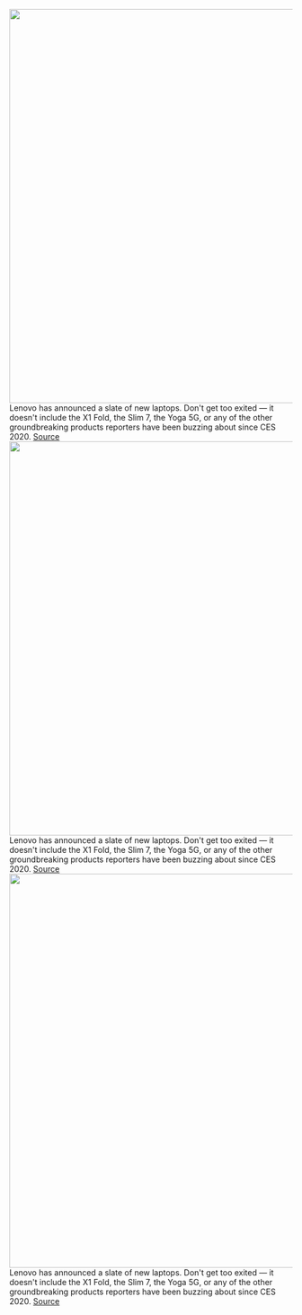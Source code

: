 <img src='https://cdn.vox-cdn.com/thumbor/8cleq4bVb9-v9M-vsog7lEewNO4=/0x0:2000x1500/1200x800/filters:focal(840x590:1160x910)/cdn.vox-cdn.com/uploads/chorus_image/image/66362433/23_Thinkpad_X13_Yoga_Black_Hero_Multimode.0.jpg' width='700px' /><br/>
Lenovo has announced a slate of new laptops. Don't get too exited — it doesn't include the X1 Fold, the Slim 7, the Yoga 5G, or any of the other groundbreaking products reporters have been buzzing about since CES 2020.
<a href='https://www.theverge.com/2020/2/24/21147697/lenovo-thinkpad-x-series-t-series-lineup-announce-pricing-release-date'> Source <a/><img src='https://cdn.vox-cdn.com/thumbor/8cleq4bVb9-v9M-vsog7lEewNO4=/0x0:2000x1500/1200x800/filters:focal(840x590:1160x910)/cdn.vox-cdn.com/uploads/chorus_image/image/66362433/23_Thinkpad_X13_Yoga_Black_Hero_Multimode.0.jpg' width='700px' /><br/>
Lenovo has announced a slate of new laptops. Don't get too exited — it doesn't include the X1 Fold, the Slim 7, the Yoga 5G, or any of the other groundbreaking products reporters have been buzzing about since CES 2020.
<a href='https://www.theverge.com/2020/2/24/21147697/lenovo-thinkpad-x-series-t-series-lineup-announce-pricing-release-date'> Source <a/><img src='https://cdn.vox-cdn.com/thumbor/8cleq4bVb9-v9M-vsog7lEewNO4=/0x0:2000x1500/1200x800/filters:focal(840x590:1160x910)/cdn.vox-cdn.com/uploads/chorus_image/image/66362433/23_Thinkpad_X13_Yoga_Black_Hero_Multimode.0.jpg' width='700px' /><br/>
Lenovo has announced a slate of new laptops. Don't get too exited — it doesn't include the X1 Fold, the Slim 7, the Yoga 5G, or any of the other groundbreaking products reporters have been buzzing about since CES 2020.
<a href='https://www.theverge.com/2020/2/24/21147697/lenovo-thinkpad-x-series-t-series-lineup-announce-pricing-release-date'> Source <a/>